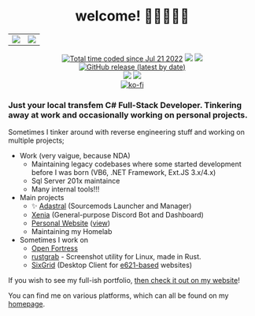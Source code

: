 <h1 align="center">welcome! 💙💜🤍💜💙</h1>
<table align="center">
	<tr>
		<td>
			<img src="https://github-readme-stats.vercel.app/api?username=ktwrd&count_private=true&theme=dark" />
		</td>
		<td>
			<img src="https://github-readme-stats.vercel.app/api/top-langs/?username=ktwrd&layout=compact&theme=dark" />
		</td>
	</tr>
</table>
<p align="center">
	<a href="https://wakatime.com/@f1670b0d-c9bc-408c-b295-d52058d91d4d"><img src="https://wakatime.com/badge/user/f1670b0d-c9bc-408c-b295-d52058d91d4d.svg" alt="Total time coded since Jul 21 2022" /></a>
	<img src="https://img.shields.io/badge/extremely-gay-%23C348CF" />
	<a href="https://gitlab.com/ktwrd"><img src="https://img.shields.io/badge/gitlab-ktwrd-%23inactive?logo=gitlab&logoColor=FC6D26" /></a>
	<a href="https://github.com/sixgrid"><img alt="GitHub release (latest by date)" src="https://img.shields.io/github/v/release/sixgrid/sixgrid?label=sixgrid&logo=github"></a>
	<!--<a href="https://github.com/ktwrd/opensoftwarelauncher"><img alt="GitHub release (latest by date)" src="https://img.shields.io/github/v/release/ktwrd/opensoftwarelauncher?label=OSL&logo=github"></a>-->
	<br>
	<a href="https://dariox.club/@kate"><img src="https://img.shields.io/mastodon/follow/109818887139268406?domain=https%3A%2F%2Fdariox.club&style=social" /></a>
	<a href="https://twitter.com/seedvevo"><img src="https://img.shields.io/twitter/follow/seedvevo?style=social" /></a>
	<br>
	<a href="https://ko-fi.com/D1D56LQUT"><img src="https://ko-fi.com/img/githubbutton_sm.svg" alt="ko-fi" /></a>
	<br>
</p>

### Just your local transfem C# Full-Stack Developer. Tinkering away at work and occasionally working on personal projects.

Sometimes I tinker around with reverse engineering stuff and working on multiple projects;
- Work (very vaigue, because NDA)
  - Maintaining legacy codebases where some started development before I was born (VB6, .NET Framework, Ext.JS 3.x/4.x)
  - Sql Server 201x maintaince
  - Many internal tools!!!
- Main projects
  - ✨ [Adastral](https://github.com/adastralgroup) (Sourcemods Launcher and Manager)
  - [Xenia](https://xenia.kate.pet) (General-purpose Discord Bot and Dashboard)
  - [Personal Website](https://github.com/ktwrd/kate.pet) ([view](https://kate.pet))
  - Maintaining my Homelab
- Sometimes I work on
  - [Open Fortress](https://openfortress.fun/)
  - [rustgrab](https://github.com/ktwrd/rustgrab) - Screenshot utility for Linux, made in Rust.
  - [SixGrid](https://sixgrid.kate.pet) (Desktop Client for [e621-based](https://github.com/zwagoth/e621ng) websites)

If you wish to see my full-ish portfolio, [then check it out on my website](https://kate.pet/p/portfolio)!

You can find me on various platforms, which can all be found on my [homepage](https://kate.pet/p/links).
